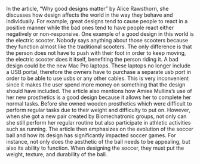 In the article, “Why good designs matter” by Alice Rawsthorn, she discusses how design affects the world in the way they behave and individually. For example, great designs tend to cause people to react in a positive manner while the bad ones tend to have people react either negatively or non-responsive. One example of a good design in this world is the electric scooter. Nobody says anything about those scooters because they function almost like the traditional scooters. The only difference is that the person does not have to push with their foot in order to keep moving, the electric scooter does it itself, benefiting the person riding it. A bad design could be the new Mac Pro laptops. These laptops no longer include a USB portal, therefore the owners have to purchase a separate usb port in order to be able to use usbs or any other cables. This is very inconvenient since it makes the user spend more money on something that the design should have included. The article also mentions how Amiee Mullins’s use of her new prosthetics is a good design because it allows her to complete her normal tasks. Before she owned wooden prosthetics which were difficult to perform regular tasks due to their weight and difficulty to put on. However, when she got a new pair created by Biomechatronic groups, not only can she still perform her regular routine but also participate in athletic activities such as running. The article then emphasizes on the evolution of the soccer ball and how its design has significantly impacted soccer games. For instance, not only does the aesthetic of the ball needs to be appealing, but also its ability to function. When designing the soccer, they must put the weight, texture, and durability of the ball. 
